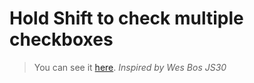 # Hold Shift to check multiple checkboxes

> You can see it [here](https://karolinedealencar.github.io/hold-shift-check-checkboxes/).
> *Inspired by Wes Bos JS30*

